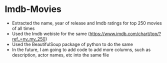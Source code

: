 # Imdb-Movies

- Extracted the name, year of release and Imdb ratings for top 250 movies of all times
- Used the Imdb webiste for the same (https://www.imdb.com/chart/top/?ref_=nv_mv_250)
- Used the BeautifulSoup package of python to do the same
- In the future, I am going to add code to add more columns, such as description, actor names, etc into the same file
